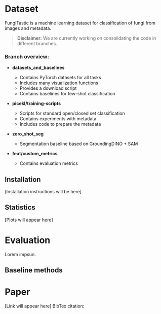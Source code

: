 # Dataset
FungiTastic is a machine learning dataset for classification of fungi from images and metadata.

> **Disclaimer:** We are currently working on consolidating the code in different branches. 

### Branch overview:

- **datasets_and_baselines**
  - Contains PyTorch datasets for all tasks
  - Includes many visualization functions
  - Provides a download script
  - Contains baselines for few-shot classification

- **picekl/training-scripts**
  - Scripts for standard open/closed set classification
  - Contains experiments with metadata
  - Includes code to prepare the metadata

- **zero_shot_seg**
  - Segmentation baseline based on GroundingDINO + SAM

- **feat/custom_metrics**
  - Contains evaluation metrics

## Installation
[Installation instructions will be here]

## Statistics
[Plots will appear here]


# Evaluation
Lorem impsun.
## Baseline methods


# Paper
[Link will appear here]
BibTex citation:
